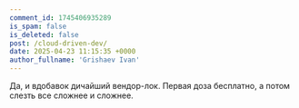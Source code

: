 ```yaml
---
comment_id: 1745406935289
is_spam: false
is_deleted: false
post: /cloud-driven-dev/
date: 2025-04-23 11:15:35 +0000
author_fullname: 'Grishaev Ivan'
---
```


Да, и вдобавок дичайший вендор-лок. Первая доза бесплатно, а потом слезть все сложнее и сложнее.

